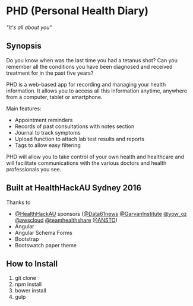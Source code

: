 # PHD (Personal Health Diary)
*"It's all about you"*

## Synopsis
Do you know when was the last time you had a tetanus shot? Can you remember
all the conditions you have been diagnosed and received treatment for in the
past five years?

PHD is a web-based app for recording and managing your health information. It
allows you to access all this information anytime, anywhere from a computer,
tablet or smartphone.

Main features:
- Appointment reminders
- Records of past consultations with notes section
- Journal to track symptoms
- Upload function to attach lab test results and reports
- Tags to allow easy filtering

PHD will allow you to take control of your own health and healthcare and will
facilitate communications with the various doctors and health professionals you
see.

## Built at HealthHackAU Sydney 2016

Thanks to
- [@HealthHackAU](https://twitter.com/HealthHackAU) sponsors ([@Data61news](https://twitter.com/data61news) [@GarvanInstitute](https://twitter.com/GarvanInstitute) [@yow_oz](https://twitter.com/yow_oz) [@awscloud](https://twitter.com/awscloud) [@teamhealthshare](https://twitter.com/teamhealthshare) [@ANSTO](https://twitter.com/ANSTO))
- Angular
- Angular Schema Forms
- Bootstrap
- Bootswatch paper theme

## How to Install
1. git clone
2. npm install
3. bower install
4. gulp
